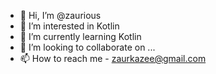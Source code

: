 - 👋 Hi, I’m @zaurious
- 👀 I’m interested in Kotlin
- 🌱 I’m currently learning Kotlin
- 💞️ I’m looking to collaborate on ...
- 📫 How to reach me - zaurkazee@gmail.com

<!---
ZauriouS/ZauriouS is a ✨ special ✨ repository because its `README.md` (this file) appears on your GitHub profile.
You can click the Preview link to take a look at your changes.
--->
